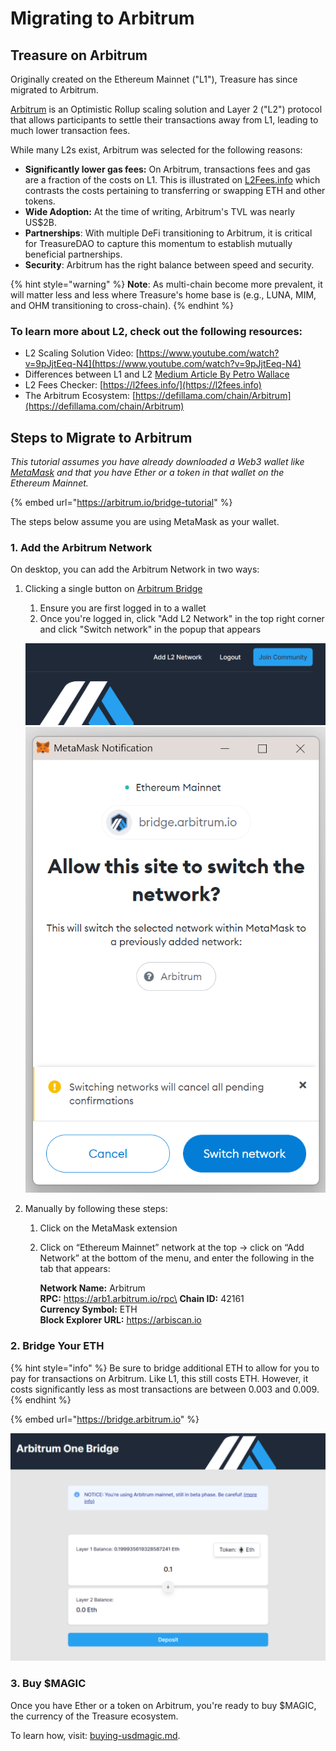# Migrating to Arbitrum

## Treasure on Arbitrum

Originally created on the Ethereum Mainnet ("L1"), Treasure has since migrated to Arbitrum.&#x20;

[Arbitrum](https://arbitrum.io) is an Optimistic Rollup scaling solution and Layer 2 ("L2") protocol that allows participants to settle their transactions away from L1, leading to much lower transaction fees.

While many L2s exist, Arbitrum was selected for the following reasons:

* **Significantly lower gas fees:** On Arbitrum, transactions fees and gas are a fraction of the costs on L1. This is illustrated on [L2Fees.info](https://l2fees.info) which contrasts the costs pertaining to transferring or swapping ETH and other tokens.
* **Wide Adoption:** At the time of writing, Arbitrum's TVL was nearly US$2B.
* **Partnerships**: With multiple DeFi transitioning to Arbitrum, it is critical for TreasureDAO to capture this momentum to establish mutually beneficial partnerships.
* **Security**: Arbitrum has the right balance between speed and security.&#x20;

{% hint style="warning" %}
**Note**: As multi-chain become more prevalent, it will matter less and less where Treasure's home base is (e.g., LUNA, MIM, and OHM transitioning to cross-chain).&#x20;
{% endhint %}

### **To learn more about L2, check out the following resources:**

* L2 Scaling Solution Video: [https://www.youtube.com/watch?v=9pJjtEeq-N4](https://www.youtube.com/watch?v=9pJjtEeq-N4)
* Differences between L1 and L2 [Medium Article By Petro Wallace](https://medium.com/the-capital/layer-1-vs-layer-2-what-you-need-to-know-about-different-blockchain-layer-solutions-69f91904ce40)
* L2 Fees Checker: [https://l2fees.info/](https://l2fees.info)
* The Arbitrum Ecosystem: [https://defillama.com/chain/Arbitrum](https://defillama.com/chain/Arbitrum)

## Steps to Migrate to Arbitrum&#x20;

_This tutorial assumes you have already downloaded a Web3 wallet like_ [_MetaMask_](https://metamask.io) _and that you have Ether or a token in that wallet on the Ethereum Mainnet._

{% embed url="https://arbitrum.io/bridge-tutorial" %}

The steps below assume you are using MetaMask as your wallet.

### 1. Add the Arbitrum Network

On desktop, you can add the Arbitrum Network in two ways:

1.  Clicking a single button on [Arbitrum Bridge](https://bridge.arbitrum.io)

    1. Ensure you are first logged in to a wallet
    2. Once you're logged in, click "Add L2 Network" in the top right corner and click "Switch network" in the popup that appears

    ![](<../../.gitbook/assets/image (4) (1) (1).png>)\
    ![](<../../.gitbook/assets/image (1) (1) (1) (1).png>)
2. Manually by following these steps:
   1. Click on the MetaMask extension
   2.  Click on “Ethereum Mainnet” network at the top -> click on “Add Network” at the bottom of the menu, and enter the following in the tab that appears:

       **Network Name:** Arbitrum\
       **RPC:** https://arb1.arbitrum.io/rpc\
       **Chain ID:** 42161\
       **Currency Symbol:** ETH\
       **Block Explorer URL:** https://arbiscan.io

### 2. Bridge Your ETH

{% hint style="info" %}
Be sure to bridge additional ETH to allow for you to pay for transactions on Arbitrum. Like L1, this still costs ETH. However, it costs significantly less as most transactions are between 0.003 and 0.009.
{% endhint %}

{% embed url="https://bridge.arbitrum.io" %}

![](<../../.gitbook/assets/image (2) (1).png>)

### 3. Buy $MAGIC

Once you have Ether or a token on Arbitrum, you're ready to buy $MAGIC, the currency of the Treasure ecosystem.

To learn how, visit: [buying-usdmagic.md](../what-is-usdmagic/buying-usdmagic.md "mention").

